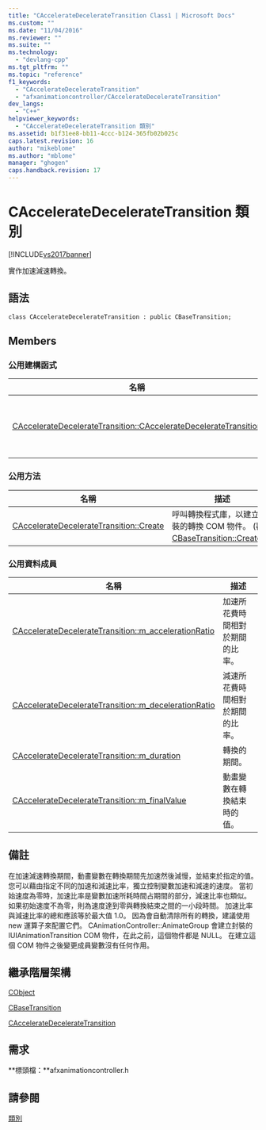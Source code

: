 ```yaml
---
title: "CAccelerateDecelerateTransition Class1 | Microsoft Docs"
ms.custom: ""
ms.date: "11/04/2016"
ms.reviewer: ""
ms.suite: ""
ms.technology: 
  - "devlang-cpp"
ms.tgt_pltfrm: ""
ms.topic: "reference"
f1_keywords: 
  - "CAccelerateDecelerateTransition"
  - "afxanimationcontroller/CAccelerateDecelerateTransition"
dev_langs: 
  - "C++"
helpviewer_keywords: 
  - "CAccelerateDecelerateTransition 類別"
ms.assetid: b1f31ee8-bb11-4ccc-b124-365fb02b025c
caps.latest.revision: 16
author: "mikeblome"
ms.author: "mblome"
manager: "ghogen"
caps.handback.revision: 17
---
```

# CAccelerateDecelerateTransition 類別
[!INCLUDE[vs2017banner](../../assembler/inline/includes/vs2017banner.md)]

實作加速減速轉換。  
  
## 語法  
  
```  
class CAccelerateDecelerateTransition : public CBaseTransition;  
```  
  
## Members  
  
### 公用建構函式  
  
|名稱|描述|  
|--------|--------|  
|[CAccelerateDecelerateTransition::CAccelerateDecelerateTransition](../Topic/CAccelerateDecelerateTransition::CAccelerateDecelerateTransition.md)|建構新的轉換物件。|  
  
### 公用方法  
  
|名稱|描述|  
|--------|--------|  
|[CAccelerateDecelerateTransition::Create](../Topic/CAccelerateDecelerateTransition::Create.md)|呼叫轉換程式庫，以建立封裝的轉換 COM 物件。  \(覆寫 [CBaseTransition::Create](../Topic/CBaseTransition::Create.md)\)。|  
  
### 公用資料成員  
  
|名稱|描述|  
|--------|--------|  
|[CAccelerateDecelerateTransition::m\_accelerationRatio](../Topic/CAccelerateDecelerateTransition::m_accelerationRatio.md)|加速所花費時間相對於期間的比率。|  
|[CAccelerateDecelerateTransition::m\_decelerationRatio](../Topic/CAccelerateDecelerateTransition::m_decelerationRatio.md)|減速所花費時間相對於期間的比率。|  
|[CAccelerateDecelerateTransition::m\_duration](../Topic/CAccelerateDecelerateTransition::m_duration.md)|轉換的期間。|  
|[CAccelerateDecelerateTransition::m\_finalValue](../Topic/CAccelerateDecelerateTransition::m_finalValue.md)|動畫變數在轉換結束時的值。|  
  
## 備註  
 在加速減速轉換期間，動畫變數在轉換期間先加速然後減慢，並結束於指定的值。  您可以藉由指定不同的加速和減速比率，獨立控制變數加速和減速的速度。  當初始速度為零時，加速比率是變數加速所耗時間占期間的部分，減速比率也類似。  如果初始速度不為零，則為速度達到零與轉換結束之間的一小段時間。  加速比率與減速比率的總和應該等於最大值 1.0。  因為會自動清除所有的轉換，建議使用 new 運算子來配置它們。  CAnimationController::AnimateGroup 會建立封裝的 IUIAnimationTransition COM 物件，在此之前，這個物件都是 NULL。  在建立這個 COM 物件之後變更成員變數沒有任何作用。  
  
## 繼承階層架構  
 [CObject](../../mfc/reference/cobject-class.md)  
  
 [CBaseTransition](../../mfc/reference/cbasetransition-class.md)  
  
 [CAccelerateDecelerateTransition](../../mfc/reference/cacceleratedeceleratetransition-class1.md)  
  
## 需求  
 **標頭檔：**afxanimationcontroller.h  
  
## 請參閱  
 [類別](../../mfc/reference/mfc-classes.md)